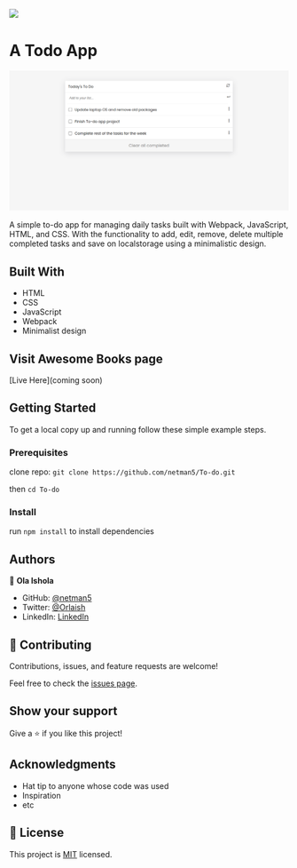 ![](https://img.shields.io/badge/Microverse-blueviolet)

# A Todo App

![Todos](./asset/resource/todos.png)

A simple to-do app for managing daily tasks built with Webpack, JavaScript, HTML, and CSS. With the functionality to add, edit, remove, delete multiple completed tasks and save on localstorage using a minimalistic design.

## Built With

- HTML
- CSS
- JavaScript
- Webpack
- Minimalist design

## Visit Awesome Books page

[Live Here](coming soon)

## Getting Started

To get a local copy up and running follow these simple example steps.

### Prerequisites

clone repo: `git clone https://github.com/netman5/To-do.git`

then
`cd To-do`

### Install

run `npm install` to install dependencies

## Authors

👤 **Ola Ishola**

- GitHub: [@netman5](https://github.com/netman5)
- Twitter: [@Orlaish](https://twitter.com/Orlaish)
- LinkedIn: [LinkedIn](https://www.linkedin.com/in/ola-ishola/)

## 🤝 Contributing

Contributions, issues, and feature requests are welcome!

Feel free to check the [issues page](../../issues/).

## Show your support

Give a ⭐️ if you like this project!

## Acknowledgments

- Hat tip to anyone whose code was used
- Inspiration
- etc

## 📝 License

This project is [MIT](./MIT.md) licensed.
